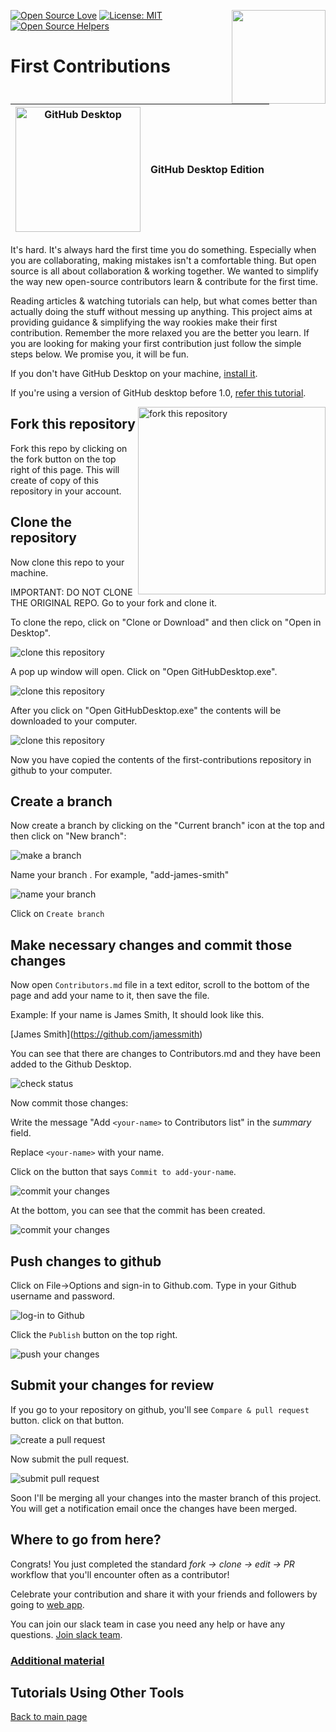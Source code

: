 [![Open Source Love](https://badges.frapsoft.com/os/v1/open-source.svg?v=103)](https://github.com/ellerbrock/open-source-badges/)
[<img align="right" width="150" src="../assets/join-slack-team.png">](https://join.slack.com/t/firstcontributors/shared_invite/enQtNjkxNzQwNzA2MTMwLTVhMWJjNjg2ODRlNWZhNjIzYjgwNDIyZWYwZjhjYTQ4OTBjMWM0MmFhZDUxNzBiYzczMGNiYzcxNjkzZDZlMDM)
[![License: MIT](https://img.shields.io/badge/License-MIT-green.svg)](https://opensource.org/licenses/MIT)
[![Open Source Helpers](https://www.codetriage.com/roshanjossey/first-contributions/badges/users.svg)](https://www.codetriage.com/roshanjossey/first-contributions)


# First Contributions

|<img alt="GitHub Desktop" src="https://desktop.github.com/images/desktop-icon.svg" width="200">|GitHub Desktop Edition|
|---|---|

It's hard. It's always hard the first time you do something. Especially when you are collaborating, making mistakes isn't a comfortable thing. But open source is all about collaboration & working together. We wanted to simplify the way new open-source contributors learn & contribute for the first time.

Reading articles & watching tutorials can help, but what comes better than actually doing the stuff without messing up anything. This project aims at providing guidance & simplifying the way rookies make their first contribution. Remember the more relaxed you are the better you learn. If you are looking for making your first contribution just follow the simple steps below. We promise you, it will be fun.

If you don't have GitHub Desktop on your machine, [install it](https://desktop.github.com/).

If you're using a version of GitHub desktop before 1.0, [refer this tutorial](github-desktop-old-version-tutorial.md).

<img align="right" width="300" src="../assets/fork.png" alt="fork this repository" />

## Fork this repository

Fork this repo by clicking on the fork button on the top right of this page.
This will create of copy of this repository in your account.

## Clone the repository

Now clone this repo to your machine.

IMPORTANT: DO NOT CLONE THE ORIGINAL REPO. Go to your fork and clone it.

To clone the repo, click on "Clone or Download" and then click on "Open in Desktop".

<img style="left;" src="../assets/dt1-clonetodesktop.png" alt="clone this repository" />

A pop up window will open. Click on "Open GitHubDesktop.exe".

<img style="left;" src="../assets/dt1-open-githubdesktop.png" alt="clone this repository" />

After you click on "Open GitHubDesktop.exe" the contents will be downloaded to your computer.

<img style="left;" src="../assets/dt1-downloaded.png" alt="clone this repository" />

Now you have copied the contents of the first-contributions repository in github to your computer.

## Create a branch

Now create a branch by clicking on the "Current branch" icon at the top and then click on "New branch":

<img style="left;" src="../assets/dt1-create-branch.png" alt="make a branch" />

Name your branch <add-your-name>. For example, "add-james-smith"

<img style="left;" src="../assets/dt1-create-branch-name.png" alt="name your branch" />

Click on `Create branch`

## Make necessary changes and commit those changes

Now open `Contributors.md` file in a text editor, scroll to the bottom of the page and add your name to it, then save the file.

Example: If your name is James Smith, It should look like this.

\[James Smith](https://github.com/jamessmith)

You can see that there are changes to Contributors.md and they have been added to the Github Desktop.

<img style="left;" src="../assets/dt1-status.png" alt="check status" />

Now commit those changes:

Write the message "Add `<your-name>` to Contributors list" in the *summary* field.

Replace `<your-name>` with your name.

Click on the button that says `Commit to add-your-name`.

<img style="left;" src="../assets/dt1-commit1.png" alt="commit your changes" />

At the bottom, you can see that the commit has been created.

<img style="left;" src="../assets/dt1-commit2.png" alt="commit your changes" />

## Push changes to github

Click on File->Options and sign-in to Github.com. Type in your Github username and password.

<img style="left;" src="../assets/dt1-sign-in.png" alt="log-in to Github" />

Click the `Publish` button on the top right.

<img style="left;" src="../assets/dt1-publish1.png" alt="push your changes" />

## Submit your changes for review

If you go to your repository on github, you'll see  `Compare & pull request` button. click on that button.

<img style="left;" src="../assets/compare-and-pull.png" alt="create a pull request" />

Now submit the pull request.

<img style="left;" src="../assets/submit-pull-request.png" alt="submit pull request" />

Soon I'll be merging all your changes into the master branch of this project. You will get a notification email once the changes have been merged.

## Where to go from here?

Congrats! You just completed the standard _fork -> clone -> edit -> PR_ workflow that you'll encounter often as a contributor!

Celebrate your contribution and share it with your friends and followers by going to [web app](https://firstcontributions.github.io#social-share).

You can join our slack team in case you need any help or have any questions. [Join slack team](https://join.slack.com/t/firstcontributors/shared_invite/enQtMzE1MTYwNzI3ODQ0LTZiMDA2OGI2NTYyNjM1MTFiNTc4YTRhZTg4OWZjMzA0ZWZmY2UxYzVkMzI1ZmVmOWI4ODdkZWQwNTM2NDVmNjY).


### [Additional material](../additional-material/git_workflow_senarios/additional-material.md)

## Tutorials Using Other Tools
[Back to main page](https://github.com/firstcontributions/first-contributions#tutorials-using-other-tools)
